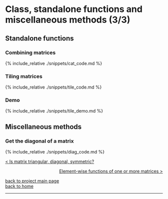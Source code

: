 # Class, standalone functions and miscellaneous methods (3/3)
## Standalone functions
### Combining matrices
{% include_relative ./snippets/cat_code.md %}

### Tiling matrices
{% include_relative ./snippets/tile_code.md %}
### Demo
{% include_relative ./snippets/tile_demo.md %}

## Miscellaneous methods
### Get the diagonal of a matrix
{% include_relative ./snippets/diag_code.md %}

[< Is matrix triangular, diagonal, symmetric?](./class_and_standalone_functions_2.md)

<div style="text-align: right">
<a href="https://matt-a-bennett.github.io/numpy_from_scratch/elwise_function.html">Element-wise functions of one or more matrices ></a>
</div>

[back to project main page](./numpy_from_scratch.md)\
[back to home](../index.md)

---
<script src="https://utteranc.es/client.js"
        repo="Matt-A-Bennett/Matt-A-Bennett.github.io"
        issue-term="https://matt-a-bennett.github.io/numpy_from_scratch/class_and_standalone_functions_3.html"
        theme="github-light"
        crossorigin="anonymous"
        async>
</script>

